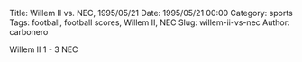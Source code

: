 Title: Willem II vs. NEC, 1995/05/21
Date: 1995/05/21 00:00
Category: sports
Tags: football, football scores, Willem II, NEC
Slug: willem-ii-vs-nec
Author: carbonero


Willem II 1 - 3 NEC
